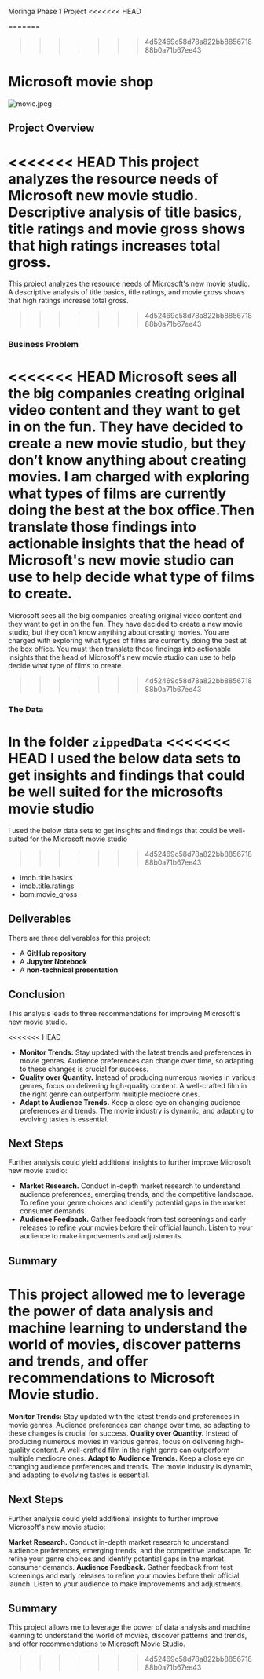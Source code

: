 Moringa Phase 1 Project
<<<<<<< HEAD

=======
>>>>>>> 4d52469c58d78a822bb885671888b0a71b67ee43
# Microsoft movie shop



![movie.jpeg](https://images.unsplash.com/photo-1626814026160-2237a95fc5a0?auto=format&fit=crop&q=60&w=500&ixlib=rb-4.0.3&ixid=M3wxMjA3fDB8MHxzZWFyY2h8MTl8fG1vdmllfGVufDB8fDB8fHww)



## Project Overview
<<<<<<< HEAD
This project analyzes the resource needs of Microsoft new movie studio. Descriptive analysis of title basics, title ratings and movie gross shows that high ratings increases total gross.
=======
This project analyzes the resource needs of Microsoft's new movie studio. A descriptive analysis of title basics, title ratings, and movie gross shows that high ratings increase total gross.
>>>>>>> 4d52469c58d78a822bb885671888b0a71b67ee43


### Business Problem

<<<<<<< HEAD
Microsoft sees all the big companies creating original video content and they want to get in on the fun. They have decided to create a new movie studio, but they don’t know anything about creating movies. I am charged with exploring what types of films are currently doing the best at the box office.Then translate those findings into actionable insights that the head of Microsoft's new movie studio can use to help decide what type of films to create.
=======
Microsoft sees all the big companies creating original video content and they want to get in on the fun. They have decided to create a new movie studio, but they don’t know anything about creating movies. You are charged with exploring what types of films are currently doing the best at the box office. You must then translate those findings into actionable insights that the head of Microsoft's new movie studio can use to help decide what type of films to create.
>>>>>>> 4d52469c58d78a822bb885671888b0a71b67ee43

### The Data

In the folder `zippedData` 
<<<<<<< HEAD
I used the below data sets to get insights and findings that could be well suited for the microsofts movie studio
=======
I used the below data sets to get insights and findings that could be well-suited for the Microsoft movie studio
>>>>>>> 4d52469c58d78a822bb885671888b0a71b67ee43

* imdb.title.basics
* imdb.title.ratings
* bom.movie_gross

## Deliverables

There are three deliverables for this project:

* A **GitHub repository**
* A **Jupyter Notebook**
* A **non-technical presentation**


## Conclusion
This analysis leads to three recommendations for improving Microsoft's new movie studio.

<<<<<<< HEAD
* **Monitor Trends:** Stay updated with the latest trends and preferences in movie genres. Audience preferences can change over time, so adapting to these changes is crucial for success.
* **Quality over Quantity.** Instead of producing numerous movies in various genres, focus on delivering high-quality content. A well-crafted film in the right genre can outperform multiple mediocre ones.
* **Adapt to Audience Trends.** Keep a close eye on changing audience preferences and trends. The movie industry is dynamic, and adapting to evolving tastes is essential.

## Next Steps
Further analysis could yield additional insights to further improve Microsoft new movie studio:

* **Market Research.** Conduct in-depth market research to understand audience preferences, emerging trends, and the competitive landscape. To refine your genre choices and identify potential gaps in the market consumer demands.
* **Audience Feedback.** Gather feedback from test screenings and early releases to refine your movies before their official launch. Listen to your audience to make improvements and adjustments.


## Summary
This project allowed me to leverage the power of data analysis and machine learning to understand the world of movies, discover patterns and trends, and offer recommendations to Microsoft Movie studio. 
=======
**Monitor Trends:** Stay updated with the latest trends and preferences in movie genres. Audience preferences can change over time, so adapting to these changes is crucial for success.
**Quality over Quantity.** Instead of producing numerous movies in various genres, focus on delivering high-quality content. A well-crafted film in the right genre can outperform multiple mediocre ones.
**Adapt to Audience Trends.** Keep a close eye on changing audience preferences and trends. The movie industry is dynamic, and adapting to evolving tastes is essential.

## Next Steps
Further analysis could yield additional insights to further improve Microsoft's new movie studio:

**Market Research.** Conduct in-depth market research to understand audience preferences, emerging trends, and the competitive landscape. To refine your genre choices and identify potential gaps in the market consumer demands.
**Audience Feedback.** Gather feedback from test screenings and early releases to refine your movies before their official launch. Listen to your audience to make improvements and adjustments.


## Summary
This project allows me to leverage the power of data analysis and machine learning to understand the world of movies, discover patterns and trends, and offer recommendations to Microsoft Movie Studio. 
>>>>>>> 4d52469c58d78a822bb885671888b0a71b67ee43
